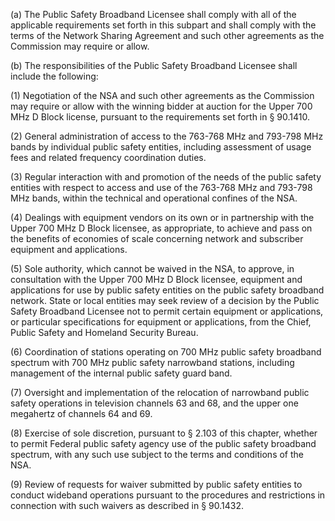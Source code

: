 (a) The Public Safety Broadband Licensee shall comply with all of the applicable requirements set forth in this subpart and shall comply with the terms of the Network Sharing Agreement and such other agreements as the Commission may require or allow.

(b) The responsibilities of the Public Safety Broadband Licensee shall include the following:

(1) Negotiation of the NSA and such other agreements as the Commission may require or allow with the winning bidder at auction for the Upper 700 MHz D Block license, pursuant to the requirements set forth in § 90.1410.

(2) General administration of access to the 763-768 MHz and 793-798 MHz bands by individual public safety entities, including assessment of usage fees and related frequency coordination duties.

(3) Regular interaction with and promotion of the needs of the public safety entities with respect to access and use of the 763-768 MHz and 793-798 MHz bands, within the technical and operational confines of the NSA.
                                

(4) Dealings with equipment vendors on its own or in partnership with the Upper 700 MHz D Block licensee, as appropriate, to achieve and pass on the benefits of economies of scale concerning network and subscriber equipment and applications.

(5) Sole authority, which cannot be waived in the NSA, to approve, in consultation with the Upper 700 MHz D Block licensee, equipment and applications for use by public safety entities on the public safety broadband network. State or local entities may seek review of a decision by the Public Safety Broadband Licensee not to permit certain equipment or applications, or particular specifications for equipment or applications, from the Chief, Public Safety and Homeland Security Bureau.

(6) Coordination of stations operating on 700 MHz public safety broadband spectrum with 700 MHz public safety narrowband stations, including management of the internal public safety guard band.

(7) Oversight and implementation of the relocation of narrowband public safety operations in television channels 63 and 68, and the upper one megahertz of channels 64 and 69.

(8) Exercise of sole discretion, pursuant to § 2.103 of this chapter, whether to permit Federal public safety agency use of the public safety broadband spectrum, with any such use subject to the terms and conditions of the NSA.

(9) Review of requests for waiver submitted by public safety entities to conduct wideband operations pursuant to the procedures and restrictions in connection with such waivers as described in § 90.1432.

